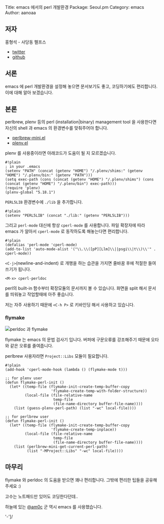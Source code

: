Title:    emacs 에서의 perl 개발환경
Package:  Seoul.pm
Category: emacs
Author:   aanoaa

저자
----

홍형석 - 사당동 펠프스

- [twitter](https://twitter.com/aanoaa)
- [github](https://github.com/aanoaa)


서론
----

emacs 에 perl 개발환경을 설정해 놓으면 문서보기도 좋고, 코딩하기에도
편리합니다. 이에 대해 알아 보겠습니다.


본론
----

perlbrew, plenv 등의 perl (installation|binary) management tool 을
사용한다면 자신의 shell 과 emacs 의 환경변수를 맞춰주어야 합니다.

- [perlbrew-mini.el](https://github.com/dams/perlbrew-mini.el)
- [plenv.el](https://github.com/karupanerura/plenv.el)

plenv 를 사용중이라면 아래코드가 도움이 될 지 모르겠습니다.

    #!plain
    ; in your .emacs
    (setenv "PATH" (concat (getenv "HOME") "/.plenv/shims:" (getenv "HOME") "/.plenv/bin:" (getenv "PATH")))
    (setq exec-path (cons (concat (getenv "HOME") "/.plenv/shims") (cons (concat (getenv "HOME") "/.plenv/bin") exec-path)))
    (require 'plenv)
    (plenv-global "5.18.1")

`PERL5LIB` 환경변수에 `./lib` 을 추가합니다.

    #!plain
    (setenv "PERL5LIB" (concat "./lib:" (getenv "PERL5LIB")))

그리고 `perl-mode` 대신에 항상 `cperl-mode` 를 사용합니다.
파일 확장자에 따라 emacs 가 알아서 `cperl-mode` 로 동작하도록
해놓는다면 편리합니다.

    #!plain
    (defalias 'perl-mode 'cperl-mode)
    (add-to-list 'auto-mode-alist '("\\.\\([pP][Llm]\\||psgi\\|t\\)\\'" . cperl-mode))

`<C-j>`(newline-and-indent) 로 개행을 하는 습관을 가지면 줄바꿈 후에
적절한 들여쓰기가 됩니다.

`<M-x> cperl-perldoc`

perl의 built-in 함수부터 확장모듈의 문서까지 볼 수 있습니다.
화면을 split 해서 문서를 띄워놓고 작업할때에 아주 좋습니다.

저는 자주 사용하기 때문에 `<C-h P>` 로 키바인딩 해서 사용하고
있습니다.

### flymake ###

![perldoc 과 flymake](https://lh4.googleusercontent.com/-M507FBPqrzE/Up4S1MRZIQI/AAAAAAAABTg/I6-N90nnDtE/a.png)

flymake 는 emacs 의 문법 검사기 입니다.
버퍼에 구문오류를 강조해주기 때문에 오타와 같은 오류를 줄여줍니다.

perlbrew 사용자라면 `Project::Libs` 모듈이 필요합니다.

    #!plain
    (add-hook 'cperl-mode-hook (lambda () (flymake-mode t)))

    ;; for plenv user
    (defun flymake-perl-init ()
      (let* ((temp-file (flymake-init-create-temp-buffer-copy
                         'flymake-create-temp-with-folder-structure))
             (local-file (file-relative-name
                          temp-file
                          (file-name-directory buffer-file-name))))
        (list (guess-plenv-perl-path) (list "-wc" local-file))))

    ;; for perlbrew user
    (defun flymake-perl-init ()
      (let* ((temp-file (flymake-init-create-temp-buffer-copy
                         'flymake-create-temp-inplace))
             (local-file (file-relative-name
                          temp-file
                          (file-name-directory buffer-file-name))))
        (list (perlbrew-mini-get-current-perl-path)
              (list "-MProject::Libs" "-wc" local-file))))

마무리
------

flymake 와 perldoc 의 도움을 받으면 꽤나 편리합니다.
그밖에 편리한 팁들을 공유해주세요 :)

고수는 노트패드만 있어도 코딩한다던데..

하늘에 있는 [@am0c](https://twitter.com/am0c) 군 역시 emacs 를 사용했습니다.

'-']/

